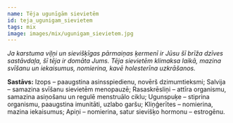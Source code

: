 ```yaml
---
name: Tēja ugunīgām sievietēm
id: teja_ugunigam_sievietem
tags: mix
image: images/mix/ugunigam_sievietem.jpg
---
```

*Ja karstuma viļņi un sievišķīgas pārmaiņas ķermenī ir Jūsu šī brīža dzīves sastāvdaļa, šī tēja ir domāta Jums. Tēja sievietēm klimaksa laikā, mazina svīšanu un iekaisumus, nomierina, kavē holesterīna uzkrāšanos.*

**Sastāvs:**
Izops – paaugstina asinsspiedienu, novērš dzimumtieksmi;
Salvija – samazina svīšanu sievietēm menopauzē;
Rasaskrēsliņi – attīra organismu, samazina asiņošanu un regulē menstruālo ciklu;
Ugunspuķe – stiprina organismu, paaugstina imunitāti, uzlabo garšu;
Kliņģerītes – nomierina, mazina iekaisumus;
Apiņi – nomierina, satur sievišķo hormonu – estrogēnu.